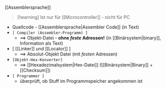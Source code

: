 [[Assemblersprache]]

> [!warning] Ist nur für [[Microcontroller]] - nicht für PC

- Quellcode - [[Assemblersprache|Assembler Code]] (in Text)
- `[ Compiler (Assembler-Programm) ]` 
	- ==> Objekt-Datei - **ohne _feste_ Adressen!** (in [[Binärsystem|binary]], Information als Text)
-  \[ [[Linker]] und [[Locator]] ]
	- ==> Absolut-Objekt Datei (mit _festen_ Adressen)
- `[Objekt-Hex-Konverter]`
	- ==> [[Hexadezimalsystem|Hex-Datei]] ([[Binärsystem|Binary]] + [[Checksum]])
- `[ Programmer ]`
	- überprüft, ob Stuff im Programmspeicher angekommen ist
